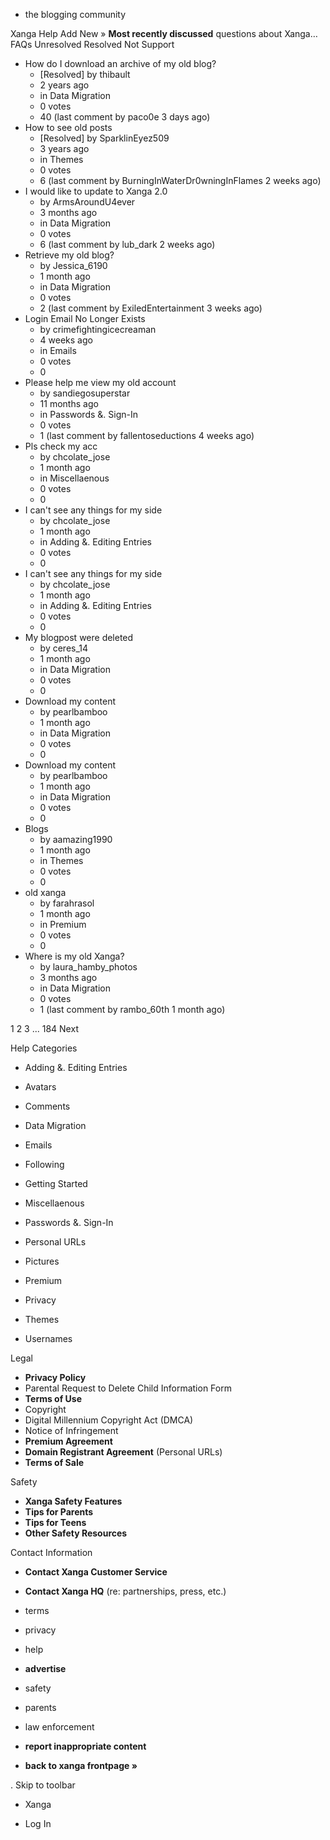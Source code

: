 *   the blogging community

Xanga Help Add New » **Most recently discussed** questions about Xanga… FAQs Unresolved Resolved Not Support

*   How do I download an archive of my old blog?
    *   \[Resolved\] by thibault
    *   2 years ago
    *   in Data Migration
    *   0 votes
    *   40 (last comment by paco0e 3 days ago)
*   How to see old posts
    *   \[Resolved\] by SparklinEyez509
    *   3 years ago
    *   in Themes
    *   0 votes
    *   6 (last comment by BurningInWaterDr0wningInFlames 2 weeks ago)
*   I would like to update to Xanga 2.0
    *   by ArmsAroundU4ever
    *   3 months ago
    *   in Data Migration
    *   0 votes
    *   6 (last comment by lub\_dark 2 weeks ago)
*   Retrieve my old blog?
    *   by Jessica\_6190
    *   1 month ago
    *   in Data Migration
    *   0 votes
    *   2 (last comment by ExiledEntertainment 3 weeks ago)
*   Login Email No Longer Exists
    *   by crimefightingicecreaman
    *   4 weeks ago
    *   in Emails
    *   0 votes
    *   0
*   Please help me view my old account
    *   by sandiegosuperstar
    *   11 months ago
    *   in Passwords &. Sign-In
    *   0 votes
    *   1 (last comment by fallentoseductions 4 weeks ago)
*   Pls check my acc
    *   by chcolate\_jose
    *   1 month ago
    *   in Miscellaenous
    *   0 votes
    *   0
*   I can't see any things for my side
    *   by chcolate\_jose
    *   1 month ago
    *   in Adding &. Editing Entries
    *   0 votes
    *   0
*   I can't see any things for my side
    *   by chcolate\_jose
    *   1 month ago
    *   in Adding &. Editing Entries
    *   0 votes
    *   0
*   My blogpost were deleted
    *   by ceres\_14
    *   1 month ago
    *   in Data Migration
    *   0 votes
    *   0
*   Download my content
    *   by pearlbamboo
    *   1 month ago
    *   in Data Migration
    *   0 votes
    *   0
*   Download my content
    *   by pearlbamboo
    *   1 month ago
    *   in Data Migration
    *   0 votes
    *   0
*   Blogs
    *   by aamazing1990
    *   1 month ago
    *   in Themes
    *   0 votes
    *   0
*   old xanga
    *   by farahrasol
    *   1 month ago
    *   in Premium
    *   0 votes
    *   0
*   Where is my old Xanga?
    *   by laura\_hamby\_photos
    *   3 months ago
    *   in Data Migration
    *   0 votes
    *   1 (last comment by rambo\_60th 1 month ago)

1 2 3 ... 184 Next

Help Categories

*   Adding &. Editing Entries
*   Avatars
*   Comments
*   Data Migration
*   Emails
*   Following
*   Getting Started
*   Miscellaenous

*   Passwords &. Sign-In
*   Personal URLs
*   Pictures
*   Premium
*   Privacy
*   Themes
*   Usernames

Legal

*   **Privacy Policy**
*   Parental Request to Delete Child Information Form
*   **Terms of Use**
*   Copyright
*   Digital Millennium Copyright Act (DMCA)
*   Notice of Infringement
*   **Premium Agreement**
*   **Domain Registrant Agreement** (Personal URLs)
*   **Terms of Sale**

Safety

*   **Xanga Safety Features**
*   **Tips for Parents**
*   **Tips for Teens**
*   **Other Safety Resources**

Contact Information

*   **Contact Xanga Customer Service**
*   **Contact Xanga HQ** (re: partnerships, press, etc.)

*   terms
*   privacy
*   help
*   **advertise**

*   safety
*   parents
*   law enforcement
*   **report inappropriate content**

*   **back to xanga frontpage »**

<img src="http://pixel.quantserve.com/pixel/p-87h-iNOVooym2.gif" style="display: none" height="1" width="1" alt="Quantcast"/>. Skip to toolbar

*   Xanga

*   Log In
